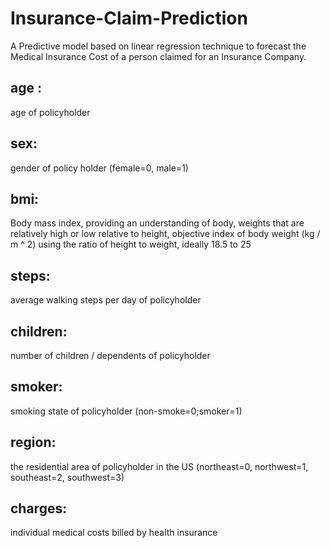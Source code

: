 # Insurance-Claim-Prediction
A Predictive model based on linear regression technique to forecast the Medical Insurance Cost of a person claimed for an Insurance Company.

## age :
age of policyholder 

## sex:
gender of policy holder (female=0, male=1)

## bmi:
Body mass index, providing an understanding of body, weights that are relatively high or low relative to height, objective index of        body weight (kg / m ^ 2) using the ratio of height to weight, ideally 18.5 to 25 

## steps:
average walking steps per day of policyholder 

## children:
number of children / dependents of policyholder 
 
## smoker:
smoking state of policyholder (non-smoke=0;smoker=1)

## region:
the residential area of policyholder in the US (northeast=0, northwest=1, southeast=2, southwest=3) 

## charges:
individual medical costs billed by health insurance
